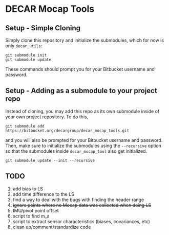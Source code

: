 # DECAR Mocap Tools #

## Setup - Simple Cloning
Simply clone this repository and initialize the submodules, which for now is only `decar_utils`:

    git submodule init
    git submodule update

These commands should prompt you for your Bitbucket username and password. 

## Setup - Adding as a submodule to your project repo
Instead of cloning, you may add this repo as its own submodule inside of your own project repository. To do this,

    git submodule add https://bitbucket.org/decargroup/decar_mocap_tools.git

and you will also be prompted for your Bitbucket username and password. Then, make sure to initialize the submodules using the `--recursive` option so that the submodules inside `decar_mocap_tool` also get initialized.

    git submodule update --init --recursive

## TODO

1. ~~add bias to LS~~
2. add time difference to the LS
3. find a way to deal with the bugs with finding the header range
4. ~~ignore points where no Mocap data was collected when doing LS~~
5. IMU/pivot point offset
6. script to find m_a
7. script to extract sensor characteristics (biases, covariances, etc)
8. clean up/comment/standardize code